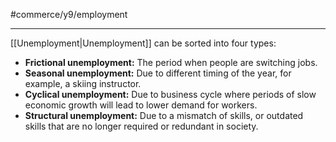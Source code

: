 #commerce/y9/employment 

---
[[Unemployment|Unemployment]] can be sorted into four types:

- **Frictional unemployment:** The period when people are switching jobs.
- **Seasonal unemployment:** Due to different timing of the year, for example, a skiing instructor.
- **Cyclical unemployment:** Due to business cycle where periods of slow economic growth will lead to lower demand for workers.
- **Structural unemployment:** Due to a mismatch of skills, or outdated skills that are no longer required or redundant in society.